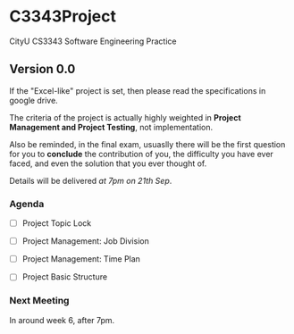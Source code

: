 # C3343Project
CityU CS3343 Software Engineering Practice

## Version 0.0

If the "Excel-like" project is set, then please read the specifications in google drive.

The criteria of the project is actually highly weighted in **Project Management and Project Testing**, not implementation.

Also be reminded, in the final exam, usuaslly there will be the first question for you to **conclude** the contribution of you, the difficulty you have ever faced, and even the solution that you ever thought of.

Details will be delivered *at 7pm on 21th Sep*.

### Agenda

-[ ] Project Topic Lock

-[ ] Project Management: Job Division

-[ ] Project Management: Time Plan

-[ ] Project Basic Structure

### Next Meeting

In around week 6, after 7pm.
